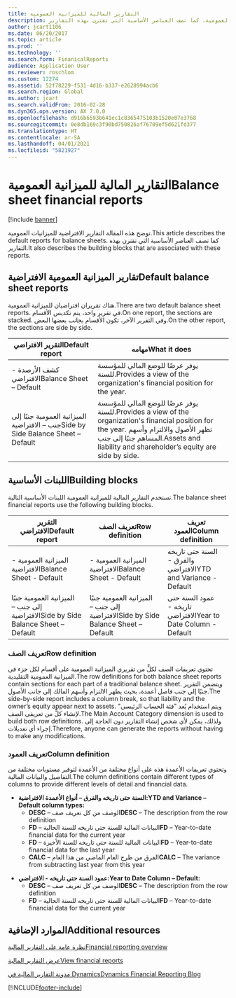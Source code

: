 ```yaml
---
title: التقارير المالية للميزانية العمومية
description: توضح هذه المقالة التقارير الافتراضية للميزانيات العمومية. كما تصف العناصر الأساسية التي تقترن بهذه التقارير.
author: jcart1106
ms.date: 06/20/2017
ms.topic: article
ms.prod: ''
ms.technology: ''
ms.search.form: FinanicalReports
audience: Application User
ms.reviewer: roschlom
ms.custom: 12274
ms.assetid: 52f78229-f531-4d16-b337-e2628994acb6
ms.search.region: Global
ms.author: jcart
ms.search.validFrom: 2016-02-28
ms.dyn365.ops.version: AX 7.0.0
ms.openlocfilehash: d916b6593b641ec1c8365475103b1520e07e3768
ms.sourcegitcommit: 0e8db169c3f90bd750826af76709ef5d621fd377
ms.translationtype: HT
ms.contentlocale: ar-SA
ms.lasthandoff: 04/01/2021
ms.locfileid: "5821927"
---
```

# <a name="balance-sheet-financial-reports"></a><span data-ttu-id="8bc6f-104">التقارير المالية للميزانية العمومية</span><span class="sxs-lookup"><span data-stu-id="8bc6f-104">Balance sheet financial reports</span></span>

[!include [banner](../includes/banner.md)]

<span data-ttu-id="8bc6f-105">توضح هذه المقالة التقارير الافتراضية للميزانيات العمومية.</span><span class="sxs-lookup"><span data-stu-id="8bc6f-105">This article describes the default reports for balance sheets.</span></span> <span data-ttu-id="8bc6f-106">كما تصف العناصر الأساسية التي تقترن بهذه التقارير.</span><span class="sxs-lookup"><span data-stu-id="8bc6f-106">It also describes the building blocks that are associated with these reports.</span></span> 

<a name="default-balance-sheet-reports"></a><span data-ttu-id="8bc6f-107">تقارير الميزانية العمومية الافتراضية</span><span class="sxs-lookup"><span data-stu-id="8bc6f-107">Default balance sheet reports</span></span>
-----------------------------

<span data-ttu-id="8bc6f-108">هناك تقريران افتراضيان للميزانية العمومية.</span><span class="sxs-lookup"><span data-stu-id="8bc6f-108">There are two default balance sheet reports.</span></span> <span data-ttu-id="8bc6f-109">في تقرير واحد، يتم تكديس الأقسام.</span><span class="sxs-lookup"><span data-stu-id="8bc6f-109">On one report, the sections are stacked.</span></span> <span data-ttu-id="8bc6f-110">وفي التقرير الآخر، تكون الأقسام بجانب بعضها البعض.</span><span class="sxs-lookup"><span data-stu-id="8bc6f-110">On the other report, the sections are side by side.</span></span>

| <span data-ttu-id="8bc6f-111">التقرير الافتراضي</span><span class="sxs-lookup"><span data-stu-id="8bc6f-111">Default report</span></span>                       | <span data-ttu-id="8bc6f-112">مهامه</span><span class="sxs-lookup"><span data-stu-id="8bc6f-112">What it does</span></span>                                                                                                                           |
|--------------------------------------|----------------------------------------------------------------------------------------------------------------------------------------|
| <span data-ttu-id="8bc6f-113">كشف الأرصدة - الافتراضي</span><span class="sxs-lookup"><span data-stu-id="8bc6f-113">Balance Sheet – Default</span></span>              | <span data-ttu-id="8bc6f-114">يوفر عرضًا للوضع المالي للمؤسسة للسنة.</span><span class="sxs-lookup"><span data-stu-id="8bc6f-114">Provides a view of the organization's financial position for the year.</span></span>                                                                 |
| <span data-ttu-id="8bc6f-115">الميزانية العمومية جنبًا إلى جنب – الافتراضية</span><span class="sxs-lookup"><span data-stu-id="8bc6f-115">Side by Side Balance Sheet – Default</span></span> | <span data-ttu-id="8bc6f-116">يوفر عرضًا للوضع المالي للمؤسسة للسنة.</span><span class="sxs-lookup"><span data-stu-id="8bc6f-116">Provides a view of the organization's financial position for the year.</span></span> <span data-ttu-id="8bc6f-117">تظهر الأصول والالتزام وأسهم المساهم جنبًا إلى جنب.</span><span class="sxs-lookup"><span data-stu-id="8bc6f-117">Assets and liability and shareholder’s equity are side by side.</span></span> |

## <a name="building-blocks"></a><span data-ttu-id="8bc6f-118">اللبنات الأساسية</span><span class="sxs-lookup"><span data-stu-id="8bc6f-118">Building blocks</span></span>
<span data-ttu-id="8bc6f-119">تستخدم التقارير المالية للميزانية العمومية اللبنات الأساسية التالية.</span><span class="sxs-lookup"><span data-stu-id="8bc6f-119">The balance sheet financial reports use the following building blocks.</span></span>

| <span data-ttu-id="8bc6f-120">التقرير الافتراضي</span><span class="sxs-lookup"><span data-stu-id="8bc6f-120">Default report</span></span>                       | <span data-ttu-id="8bc6f-121">تعريف الصف</span><span class="sxs-lookup"><span data-stu-id="8bc6f-121">Row definition</span></span>                       | <span data-ttu-id="8bc6f-122">تعريف العمود</span><span class="sxs-lookup"><span data-stu-id="8bc6f-122">Column definition</span></span>             |
|--------------------------------------|--------------------------------------|-------------------------------|
| <span data-ttu-id="8bc6f-123">الميزانية العمومية - الافتراضية</span><span class="sxs-lookup"><span data-stu-id="8bc6f-123">Balance Sheet - Default</span></span>              | <span data-ttu-id="8bc6f-124">الميزانية العمومية - الافتراضية</span><span class="sxs-lookup"><span data-stu-id="8bc6f-124">Balance Sheet - Default</span></span>              | <span data-ttu-id="8bc6f-125">السنة حتى تاريخه والفرق - الافتراضي</span><span class="sxs-lookup"><span data-stu-id="8bc6f-125">YTD and Variance - Default</span></span>    |
| <span data-ttu-id="8bc6f-126">الميزانية العمومية جنبًا إلى جنب – الافتراضية</span><span class="sxs-lookup"><span data-stu-id="8bc6f-126">Side by Side Balance Sheet – Default</span></span> | <span data-ttu-id="8bc6f-127">الميزانية العمومية جنبًا إلى جنب – الافتراضية</span><span class="sxs-lookup"><span data-stu-id="8bc6f-127">Side by Side Balance Sheet – Default</span></span> | <span data-ttu-id="8bc6f-128">عمود السنة حتى تاريخه - الافتراضي</span><span class="sxs-lookup"><span data-stu-id="8bc6f-128">Year to Date Column - Default</span></span> |

### <a name="row-definition"></a><span data-ttu-id="8bc6f-129">تعريف الصف</span><span class="sxs-lookup"><span data-stu-id="8bc6f-129">Row definition</span></span>

<span data-ttu-id="8bc6f-130">تحتوي تعريفات الصف لكلٍّ من تقريري الميزانية العمومية على أقسام لكل جزء في الميزانية العمومية التقليدية.</span><span class="sxs-lookup"><span data-stu-id="8bc6f-130">The row definitions for both balance sheet reports contain sections for each part of a traditional balance sheet.</span></span> <span data-ttu-id="8bc6f-131">ويتضمن التقرير جنبًا إلى جنب فاصل أعمدة، بحيث يظهر الالتزام وأسهم المالك إلى جانب الأصول.</span><span class="sxs-lookup"><span data-stu-id="8bc6f-131">The side-by-side report includes a column break, so that liability and the owner’s equity appear next to assets.</span></span> <span data-ttu-id="8bc6f-132">ويتم استخدام بُعد "فئة الحساب الرئيسي" لإنشاء كلٍّ من تعريفي الصف.</span><span class="sxs-lookup"><span data-stu-id="8bc6f-132">The Main Account Category dimension is used to build both row definitions.</span></span> <span data-ttu-id="8bc6f-133">ولذلك، يمكن لأي شخص إنشاء التقارير دون الحاجة إلى إجراء أي تعديلات.</span><span class="sxs-lookup"><span data-stu-id="8bc6f-133">Therefore, anyone can generate the reports without having to make any modifications.</span></span>

### <a name="column-definition"></a><span data-ttu-id="8bc6f-134">تعريف العمود</span><span class="sxs-lookup"><span data-stu-id="8bc6f-134">Column definition</span></span>

<span data-ttu-id="8bc6f-135">وتحتوي تعريفات الأعمدة هذه على أنواع مختلفة من الأعمدة لتوفير مستويات مختلفة من التفاصيل والبيانات المالية.</span><span class="sxs-lookup"><span data-stu-id="8bc6f-135">The column definitions contain different types of columns to provide different levels of detail and financial data.</span></span>

-   <span data-ttu-id="8bc6f-136">**السنة حتى تاريخه والفرق – أنواع الأعمدة الافتراضية:**</span><span class="sxs-lookup"><span data-stu-id="8bc6f-136">**YTD and Variance – Default column types:**</span></span>
    -   <span data-ttu-id="8bc6f-137">**DESC** – الوصف من كل تعريف صف</span><span class="sxs-lookup"><span data-stu-id="8bc6f-137">**DESC** – The description from the row definition</span></span>
    -   <span data-ttu-id="8bc6f-138">**FD** – البيانات المالية للسنة حتى تاريخه للسنة الحالية</span><span class="sxs-lookup"><span data-stu-id="8bc6f-138">**FD** – Year-to-date financial data for the current year</span></span>
    -   <span data-ttu-id="8bc6f-139">**FD** – البيانات المالية للسنة حتى تاريخه للسنة الأخيرة</span><span class="sxs-lookup"><span data-stu-id="8bc6f-139">**FD** – Year-to-date financial data for the last year</span></span>
    -   <span data-ttu-id="8bc6f-140">**CALC** – الفرق من طرح العام الماضي من هذا العام</span><span class="sxs-lookup"><span data-stu-id="8bc6f-140">**CALC** – The variance from subtracting last year from this year</span></span>

<!-- -->

-   <span data-ttu-id="8bc6f-141">**عمود السنة حتى تاريخه - الافتراضي:**</span><span class="sxs-lookup"><span data-stu-id="8bc6f-141">**Year to Date Column – Default:**</span></span>
    -   <span data-ttu-id="8bc6f-142">**DESC** – الوصف من كل تعريف صف</span><span class="sxs-lookup"><span data-stu-id="8bc6f-142">**DESC** – The description from the row definition</span></span>
    -   <span data-ttu-id="8bc6f-143">**FD** – البيانات المالية للسنة حتى تاريخه للسنة الحالية</span><span class="sxs-lookup"><span data-stu-id="8bc6f-143">**FD** – Year-to-date financial data for the current year</span></span>



<a name="additional-resources"></a><span data-ttu-id="8bc6f-144">الموارد الإضافية</span><span class="sxs-lookup"><span data-stu-id="8bc6f-144">Additional resources</span></span>
--------

[<span data-ttu-id="8bc6f-145">نظرة عامة على التقارير المالية</span><span class="sxs-lookup"><span data-stu-id="8bc6f-145">Financial reporting overview</span></span>](financial-reporting-getting-started.md)

[<span data-ttu-id="8bc6f-146">عرض التقارير المالية</span><span class="sxs-lookup"><span data-stu-id="8bc6f-146">View financial reports</span></span>](view-financial-reports.md)

[<span data-ttu-id="8bc6f-147">مدونة التقارير المالية في Dynamics</span><span class="sxs-lookup"><span data-stu-id="8bc6f-147">Dynamics Financial Reporting Blog</span></span>](https://blogs.msdn.com/b/dynamics_financial_reporting/)





[!INCLUDE[footer-include](../../includes/footer-banner.md)]
